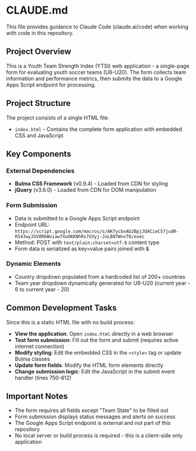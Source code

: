 # CLAUDE.md

This file provides guidance to Claude Code (claude.ai/code) when working with code in this repository.

## Project Overview

This is a Youth Team Strength Index (YTSI) web application - a single-page form for evaluating youth soccer teams (U6-U20). The form collects team information and performance metrics, then submits the data to a Google Apps Script endpoint for processing.

## Project Structure

The project consists of a single HTML file:
- `index.html` - Contains the complete form application with embedded CSS and JavaScript

## Key Components

### External Dependencies
- **Bulma CSS Framework** (v0.9.4) - Loaded from CDN for styling
- **jQuery** (v3.6.0) - Loaded from CDN for DOM manipulation

### Form Submission
- Data is submitted to a Google Apps Script endpoint
- Endpoint URL: `https://script.google.com/macros/s/AKfycbxAb2BpjJQ4CieC57judR-R543wyJGV8RbWoiawfXuOKKNhRx7GVyj-JxLB8fWnxT0/exec`
- Method: POST with `text/plain;charset=utf-8` content type
- Form data is serialized as key=value pairs joined with &

### Dynamic Elements
- Country dropdown populated from a hardcoded list of 200+ countries
- Team year dropdown dynamically generated for U6-U20 (current year - 6 to current year - 20)

## Common Development Tasks

Since this is a static HTML file with no build process:
- **View the application**: Open `index.html` directly in a web browser
- **Test form submission**: Fill out the form and submit (requires active internet connection)
- **Modify styling**: Edit the embedded CSS in the `<style>` tag or update Bulma classes
- **Update form fields**: Modify the HTML form elements directly
- **Change submission logic**: Edit the JavaScript in the submit event handler (lines 750-812)

## Important Notes

- The form requires all fields except "Team State" to be filled out
- Form submission displays status messages and alerts on success
- The Google Apps Script endpoint is external and not part of this repository
- No local server or build process is required - this is a client-side only application